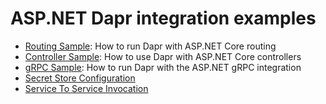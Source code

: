 # ASP.NET Dapr integration examples

- [Routing Sample](./RoutingSample): How to run Dapr with ASP.NET Core routing
- [Controller Sample](./ControllerSample): How to use Dapr with ASP.NET Core controllers
- [gRPC Sample](./GrpcServiceSample): How to run Dapr with the ASP.NET gRPC integration
- [Secret Store Configuration](./SecretStoreConfigurationProviderSample)
- [Service To Service Invocation](./ServiceToService) 
